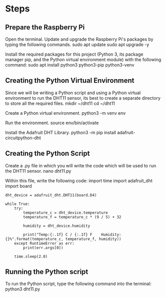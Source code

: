 # Steps 
## Prepare the Raspberry Pi
Open the terminal. Update and upgrade the Raspberry Pi's packages by typing the following commands.
    sudo apt update
    sudo apt upgrade -y

Install the required packages for this project (Python 3, its package manager pip, and the Python virtual environment module) with the following command:
    sudo apt install python3 python3-pip python3-venv

## Creating the Python Virtual Environment
Since we will be writing a Python script and using a Python virtual environment to run the DHT11 sensor, its best to create a separate directory to store all the required files.
    mkdir ~/dht11
    cd ~/dht11

Create a Python virtual environment.
    python3 -m venv env

Run the environment.
    source env/bin/activate

Install the Adafruit DHT Library.
    python3 -m pip install adafruit-circuitpython-dht

## Creating the Python Script
Create a .py file in which you will write the code which will be used to run the DHT11 sensor.
    nano dht11.py

Within this file, write the following code:
    import time
    import adafruit_dht
    import board
    
    dht_device = adafruit_dht.DHT11(board.D4)
    
    while True:
        try:
            temperature_c = dht_device.temperature
            temperature_f = temperature_c * (9 / 5) + 32
    
            humidity = dht_device.humidity
    
            print("Temp:{:.1f} C / {:.1f} F    Humidity: {}%".format(temperature_c, temperature_f, humidity))
        except RuntimeError as err:
            print(err.args[0])
    
        time.sleep(2.0)

## Running the Python script
To run the Python script, type the following command into the terminal:
    python3 dht11.py

            
